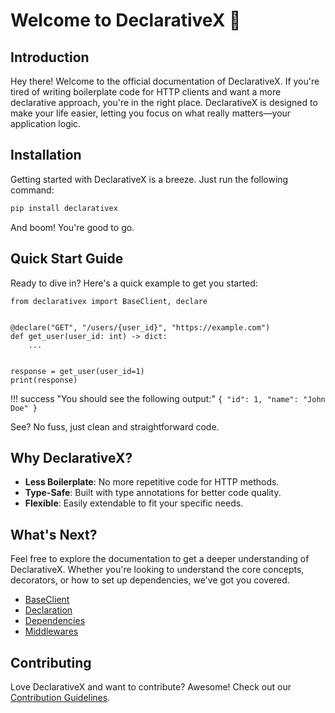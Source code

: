 # Welcome to DeclarativeX 🚀

## Introduction

Hey there! Welcome to the official documentation of DeclarativeX. If you're tired of writing boilerplate code for HTTP
clients and want a more declarative approach, you're in the right place. DeclarativeX is designed to make your life
easier, letting you focus on what really matters—your application logic.

## Installation

Getting started with DeclarativeX is a breeze. Just run the following command:

```bash
pip install declarativex
```

And boom! You're good to go.

## Quick Start Guide

Ready to dive in? Here's a quick example to get you started:

```{.python title="my_client.py"}
from declarativex import BaseClient, declare


@declare("GET", "/users/{user_id}", "https://example.com")
def get_user(user_id: int) -> dict:
    ...


response = get_user(user_id=1)
print(response)
```

!!! success "You should see the following output:"
    ```
    {
      "id": 1,
      "name": "John Doe"
    }
    ```

See? No fuss, just clean and straightforward code.

## Why DeclarativeX?

- **Less Boilerplate**: No more repetitive code for HTTP methods.
- **Type-Safe**: Built with type annotations for better code quality.
- **Flexible**: Easily extendable to fit your specific needs.

## What's Next?

Feel free to explore the documentation to get a deeper understanding of DeclarativeX. Whether you're looking to understand the core concepts, decorators, or how to set up dependencies, we've got you covered.

- [BaseClient](core-concepts/base-client.md)
- [Declaration](core-concepts/declaration.md)
- [Dependencies](core-concepts/dependencies.md)
- [Middlewares](core-concepts/middlewares.md)

## Contributing

Love DeclarativeX and want to contribute? Awesome! Check out our [Contribution Guidelines](contributing.md).

